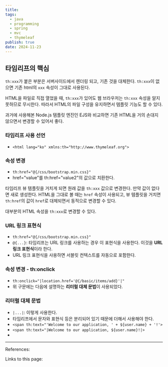```yaml
---
title: 
tags:
  - java
  - programming
  - spring
  - mvc
  - thymeleaf
publish: true
date: 2024-11-23
---
```

## 타임리프의 핵심
`th:xxx`가 붙은 부분은 서버사이드에서 렌더링 되고, 기존 것을 대체한다. `th:xxx`이 없으면 기존 html의 `xxx` 속성이 그대로 사용된다.

HTML을 파일로 직접 열었을 때, `th:xxx`가 있어도 웹 브라우저는 `th:xxx` 속성을 알지 못하므로 무시한다. 따라서 HTML의 파일 구성을 유지하면서 템플릿 기능도 할 수 있다.

과거에 사용해본 Node.js 템플릿 엔진인 EJS와 비교하면 기존 HTML을 거의 손대지 않으면서 변경할 수 있어서 좋다.

### 타임리프 사용 선언
- `<html lang="ko" xmlns:th="http://www.thymeleaf.org">`
### 속성 변경
- `th:href="@{/css/bootstrap.min.css}"`
- href="value"를 th:href="value2"의 값으로 치환한다.

타임리프 뷰 템플릿을 거치게 되면 원래 값을 `th:xxx` 값으로 변경한다. 만약 값이 없다면 새로 생성한다.
HTML을 그대로 볼 때는 `href` 속성이 사용되고, 뷰 템플릿을 거치면 `th:href`의 값이 `href`로 대체되면서 동적으로 변경할 수 있다.

대부분의 HTML 속성을 `th:xxx`로 변경할 수 있다.
### URL 링크 표현식
- `th:href="@{/css/bootstrap.min.css}"`
- `@{...}`: 타임리프는 URL 링크를 사용하는 경우 이 표현식을 사용한다. 이것을 **URL 링크 표현식**이라 한다.
- URL 링크 표현식을 사용하면 서블릿 컨텍스트를 자동으로 포함한다.


### 속성 변경 - th:onclick
- `th:onclick="|location.href='@{/basic/items/add}'|"`
- 위 구문에는 다음에 설명하는 **리터럴 대체 문법**이 사용되었다.

### 리터럴 대체 문법
- `|...|`: 이렇게 사용한다.
- 타임리프에서 문자와 표현식 등은 분리되어 있기 때문에 더해서 사용해야 한다.
- `<span th:text="'Welcome to our application, ' + ${user.name} + '!'>`
- `<span th:text="|Welcome to our application, ${user.name}!|>`
- 
---
References: 

Links to this page: 
